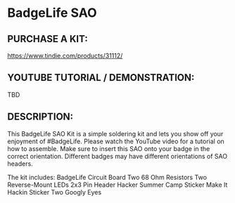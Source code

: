 # BadgeLife SAO

## PURCHASE A KIT:
https://www.tindie.com/products/31112/  

## YOUTUBE TUTORIAL / DEMONSTRATION: 
TBD 

## DESCRIPTION:  
This BadgeLife SAO Kit is a simple soldering kit and lets you show off your enjoyment of #BadgeLife.  Please watch the YouTube video for a tutorial on how to assemble.  Make sure to insert this SAO onto your badge in the correct orientation.  Different badges may have different orientations of SAO headers.

The kit includes:
BadgeLife Circuit Board
Two 68 Ohm Resistors
Two Reverse-Mount LEDs
2x3 Pin Header
Hacker Summer Camp Sticker
Make It Hackin Sticker 
Two Googly Eyes
